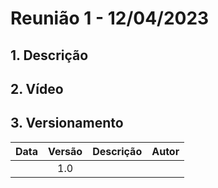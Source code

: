 # Reunião 1 - 12/04/2023

## 1. Descrição

## 2. Vídeo

<center>


</center>

## 3. Versionamento

<center>

|    Data    | Versão |            Descrição             |      Autor      |
| :--------: | :----: | :------------------------------: | :-------------: |
|            |  1.0   |                                  |                 |

</center>